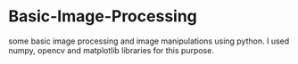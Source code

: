 # Basic-Image-Processing
some basic image processing and image manipulations using python. I used numpy, opencv and matplotlib libraries for this purpose.

